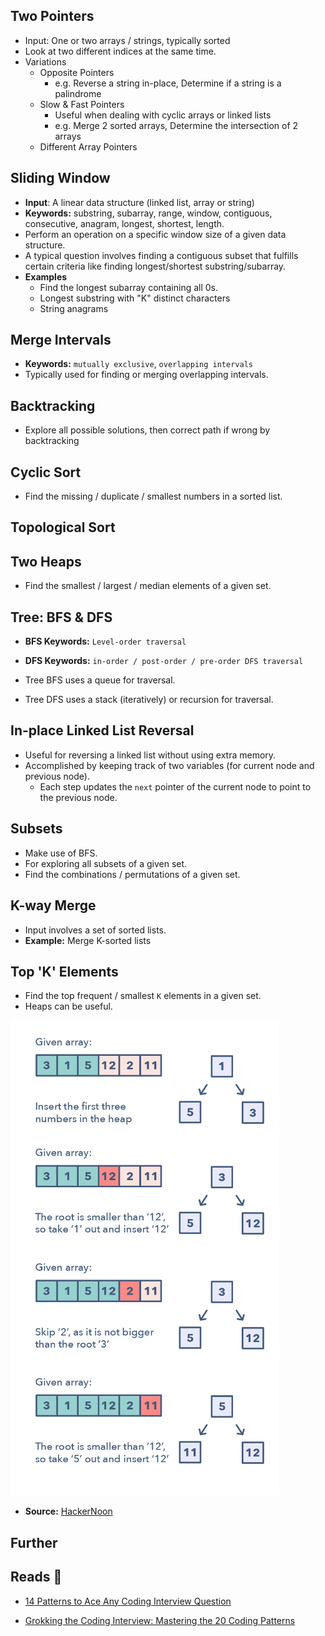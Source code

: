 ## Two Pointers

- Input: One or two arrays / strings, typically sorted
- Look at two different indices at the same time.
- Variations
    - Opposite Pointers
        - e.g. Reverse a string in-place, Determine if a string is a palindrome
    - Slow & Fast Pointers
        - Useful when dealing with cyclic arrays or linked lists
        - e.g. Merge 2 sorted arrays, Determine the intersection of 2 arrays
    - Different Array Pointers

## Sliding Window

- **Input**: A linear data structure (linked list, array or string)
- **Keywords:** substring, subarray, range, window, contiguous, consecutive, anagram, longest, shortest, length.
- Perform an operation on a specific window size of a given data structure.
- A typical question involves finding a contiguous subset that fulfills certain criteria like finding longest/shortest substring/subarray.
- **Examples**
    - Find the longest subarray containing all 0s.
    - Longest substring with "K" distinct characters
    - String anagrams

## Merge Intervals

- **Keywords:** `mutually exclusive`, `overlapping intervals`
- Typically used for finding or merging overlapping intervals.

## Backtracking

- Explore all possible solutions, then correct path if wrong by backtracking 

## Cyclic Sort

- Find the missing / duplicate / smallest numbers in a sorted list.

## Topological Sort

## Two Heaps

- Find the smallest / largest / median elements of a given set.

## Tree: BFS & DFS

- **BFS Keywords:** `Level-order traversal`
- **DFS Keywords:** `in-order / post-order / pre-order DFS traversal`

- Tree BFS uses a queue for traversal.
- Tree DFS uses a stack (iteratively) or recursion for traversal.

## In-place Linked List Reversal

- Useful for reversing a linked list without using extra memory.
- Accomplished by keeping track of two variables (for current node and previous node).
    - Each step updates the `next` pointer of the current node to point to the previous node.

## Subsets

- Make use of BFS.
- For exploring all subsets of a given set.
- Find the combinations / permutations of a given set.

## K-way Merge

- Input involves a set of sorted lists.
- **Example:** Merge K-sorted lists

## Top 'K' Elements

- Find the top frequent / smallest `K` elements in a given set.
- Heaps can be useful.

![Find 3 largest numbers in an array|300](assets/compsci.top-k.png)
- **Source:** [HackerNoon](https://hackernoon.com/14-patterns-to-ace-any-coding-interview-question-c5bb3357f6ed)


## Further

## Reads 📄

- [14 Patterns to Ace Any Coding Interview Question](https://hackernoon.com/14-patterns-to-ace-any-coding-interview-question-c5bb3357f6ed)

- [Grokking the Coding Interview: Mastering the 20 Coding Patterns](https://www.designgurus.io/blog/Grokking-the-Coding%20Interview-Patterns)

